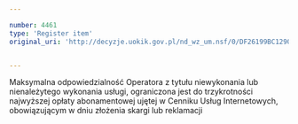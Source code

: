 ```yaml
---

number: 4461
type: 'Register item'
original_uri: 'http://decyzje.uokik.gov.pl/nd_wz_um.nsf/0/DF26199BC1290C81C1257B490029EF17?OpenDocument'


---
```


Maksymalna odpowiedzialność Operatora z tytułu niewykonania lub nienależytego wykonania usługi, ograniczona jest do trzykrotności najwyższej opłaty abonamentowej ujętej w Cenniku Usług Internetowych, obowiązującym w dniu złożenia skargi lub reklamacji
